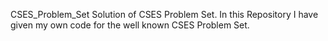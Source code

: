 CSES_Problem_Set
Solution of CSES Problem Set.
In this Repository I have given my own code for the well known CSES Problem Set.
